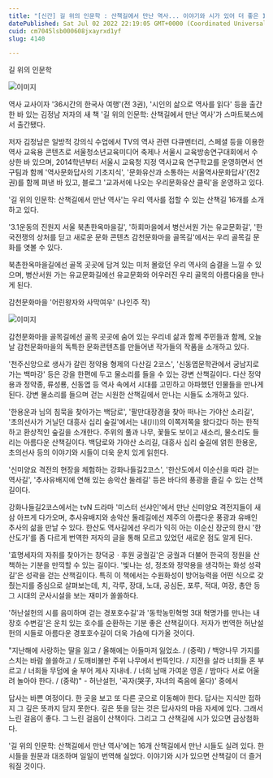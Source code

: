 ```yaml
---
title: "[신간] 길 위의 인문학 : 산책길에서 만난 역사... 이야기와 시가 있어 더 좋은 16개 산책길"
datePublished: Sat Jul 02 2022 22:19:05 GMT+0000 (Coordinated Universal Time)
cuid: cm7045lsb000608jxayrxd1yf
slug: 4140

---
```



길 위의 인문학

![이미지](https://cdn.hashnode.com/res/hashnode/image/upload/v1739256061183/4ab707b0-0a63-4234-8fe7-b12e82c5ea74.jpeg)

역사 교사이자 '36시간의 한국사 여행'(전 3권), '시인의 삶으로 역사를 읽다' 등을 출간한 바 있는 김정남 저자의 새 책 '길 위의 인문학: 산책길에서 만난 역사'가 스마트북스에서 출간됐다.

저자 김정남은 일방적 강의식 수업에서 TV의 역사 관련 다큐멘터리, 스페셜 등을 이용한 역사 교육용 콘텐츠로 서울청소년교육미디어 축제나 서울시 교육방송연구대회에서 수상한 바 있으며, 2014학년부터 서울시 교육청 지정 역사교육 연구학교를 운영하면서 연구팀과 함께 '역사문화답사의 기초지식', '문화유산과 소통하는 서울역사문화답사'(전2권)를 함께 펴낸 바 있고, 블로그 '교과서에 나오는 우리문화유산 클릭'을 운영하고 있다.

'길 위의 인문학: 산책길에서 만난 역사'는 우리 역사를 접할 수 있는 산책길 16개를 소개하고 있다.

'3.1운동의 진원지 서울 북촌한옥마을길', '하회마을에서 병산서원 가는 유교문화길', '한국전쟁의 상처를 딛고 새로운 문화 콘텐츠 감천문화마을 골목길'에서는 우리 골목길 문화를 엿볼 수 있다.

북촌한옥마을길에선 골목 곳곳에 담겨 있는 미처 몰랐던 우리 역사의 숨결을 느낄 수 있으며, 병산서원 가는 유교문화길에선 유교문화와 어우러진 우리 골목의 아름다움을 만나게 된다.

감천문화마을 '어린왕자와 사막여우' (나인주 작)

![이미지](https://cdn.hashnode.com/res/hashnode/image/upload/v1739256064224/916e41ed-170b-40af-bb78-3bed4ce412c7.jpeg)

감천문화마을 골목길에선 골목 곳곳에 숨어 있는 우리네 삶과 함께 주민들과 함께, 오늘날 감천문화마을의 독특한 문화콘텐츠를 만들어낸 작가들의 작품을 소개하고 있다.

'천주신앙으로 생사가 갈린 정약용 형제의 다산길 2코스', '신동엽문학관에서 궁남지로 가는 백마강' 등은 강을 한편에 두고 물소리를 들을 수 있는 강변 산책길이다. 다산 정약용과 정약종, 류성룡, 신동엽 등 역사 속에서 시대를 고민하고 아파했던 인물들을 만나게 된다. 강변 물소리를 들으며 걷는 시원한 산책길에서 만나는 시들도 소개하고 있다.

'한용운과 님의 침묵을 찾아가는 백담로', '팔만대장경을 찾아 떠나는 가야산 소리길', '초의선사가 거닐던 대흥사 십리 숲길'에서는 내(川)의 이쪽저쪽을 왔다갔다 하는 한적하고 환상적인 숲길을 소개한다. 주위의 풀과 나무, 꽃들도 보이고 새소리, 물소리도 들리는 아름다운 산책길이다. 백담로와 가야산 소리길, 대흥사 십리 숲길에 얽힌 한용운, 초의선사 등의 이야기와 시들이 더욱 운치 있게 읽힌다.

'신미양요 격전의 현장을 체험하는 강화나들길2코스', '한산도에서 이순신을 따라 걷는 역사길', '추사유배지에 연해 있는 송악산 둘레길' 등은 바다의 풍광을 즐길 수 있는 산책길이다.

강화나들길2코스에서는 tvN 드라마 '미스터 선샤인'에서 만난 신미양요 격전지들이 새삼 아프게 다가오며, 추사유배지와 송악산 둘레길에선 제주의 아름다운 풍광과 유배인 추사의 삶을 만날 수 있다. 한산도 역사길에선 우리가 익히 아는 이순신 장군의 한시 '한산도가'를 좀 다르게 번역한 저자의 글을 통해 모르고 있었던 새로운 점도 알게 된다.

'효명세자의 자취를 찾아가는 창덕궁ㆍ후원 궁궐길'은 궁궐과 더불어 한국의 정원을 산책하는 기분을 만끽할 수 있는 길이다. '빛나는 성, 정조와 정약용을 생각하는 화성 성곽길'은 성곽을 걷는 산책길이다. 특히 이 책에서는 수원화성이 방어능력을 어떤 식으로 갖췄는지를 중심으로 살펴보는데, 치, 각루, 장대, 노대, 공심돈, 포루, 적대, 여장, 총안 등 그 시대의 군사시설을 보는 재미가 쏠쏠하다.

'허난설헌의 시를 음미하며 걷는 경포호수길'과 '동학농민혁명 3대 혁명가를 만나는 내장호 수변길'은 운치 있는 호수를 순환하는 기분 좋은 산책길이다. 저자가 번역한 허난설헌의 시들로 아름다운 경포호수길이 더욱 가슴에 다가올 것이다.

"지난해에 사랑하는 딸을 잃고 / 올해에는 아들마저 잃었소. / (중략) / 백양나무 가지를 스치는 바람 쓸쓸하고 / 도깨비불만 주위 나무에서 번뜩인다. / 지전을 살라 너희들 혼 부르고 / 너희들 무덤에 술 부어 제사 지내네. / 너희 남매 가여운 영혼 / 밤마다 서로 어울려 놀아야 한다. / (중략)" - 허난설헌, '곡자(哭子, 자녀의 죽음에 울다)' 중에서

답사는 바쁜 여정이다. 한 곳을 보고 또 다른 곳으로 이동해야 한다. 답사는 지식만 접하지 그 깊은 뜻까지 담지 못한다. 깊은 뜻을 담는 것은 답사자의 마음 자세에 있다. 그래서 느린 걸음이 좋다. 그 느린 걸음이 산책이다. 그리고 그 산책길에 시가 있으면 금상첨화다.

'길 위의 인문학: 산책길에서 만난 역사'에는 16개 산책길에서 만난 시들도 실려 있다. 한시들을 원문과 대조하며 일일이 번역해 실었다. 이야기와 시가 있으면 산책길이 더 즐거워질 것이다.